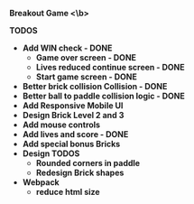 <b>Breakout Game <\b>


TODOS
* Add WIN check - DONE
  * Game over screen - DONE
  * Lives reduced continue screen - DONE
  * Start game screen - DONE
* Better brick collision Collision - DONE
* Better ball to paddle collision logic - DONE
* Add Responsive Mobile UI
* Design Brick Level 2 and 3
* Add mouse controls
* Add lives and score - DONE
* Add special bonus Bricks
* Design TODOS
  * Rounded corners in paddle
  * Redesign Brick shapes
* Webpack
  * reduce html size
